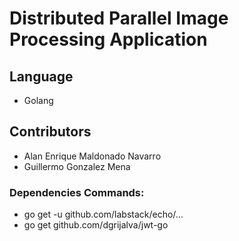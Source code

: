 # Distributed Parallel Image Processing Application

## Language
- Golang

## Contributors
- Alan Enrique Maldonado Navarro
- Guillermo Gonzalez Mena

### Dependencies Commands:
- go get -u github.com/labstack/echo/...
- go get github.com/dgrijalva/jwt-go
